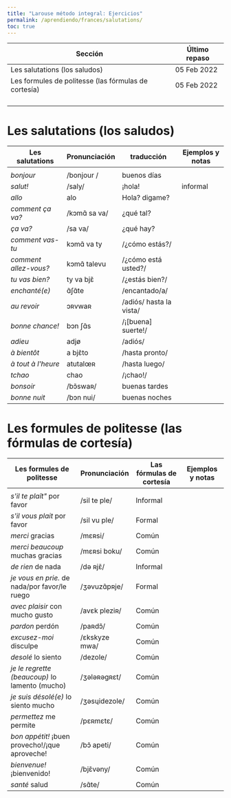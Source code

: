 ```yaml
---
title: "Larouse método integral: Ejercicios"
permalink: /aprendiendo/frances/salutations/
toc: true
---
```


| Sección                        						| Último repaso |
| ----------------------------------------------------- | ------------- |
| Les salutations (los saludos)  						|  05 Feb 2022  |
| Les formules de politesse (las fórmulas de cortesía)  | 05 Feb 2022   |
| | |
| | |
| | |
| | |

# Les salutations (los saludos)


| Les salutations  | Pronunciación                          | traducción    | Ejemplos y notas      |
| ---------------- | -------------------------------------- | --------------- | --------------------- |
|  																									  |
| _bonjour_        | /bonjour /                             | buenos días     |                       |
| _salut!_         | /saly/                                 | ¡hola!          |  informal             |
| _allo_           | alo              						| Hola? digame?  |						  |
| _comment ça va?_ | /kɔmɑ̃ sa va/                           | ¿qué tal?       |                       |
| _ça va?_         | /sa va/                                | ¿qué hay?		  |
| _comment vas-tu_ | kɔmɑ̃ va ty      						| /¿cómo estás?/ |                 		 | 
|_comment allez-vous?_ | kɔmɑ̃ talevu     					| /¿cómo está usted?/ |                   |                 
| _tu vas bien?_   | ty va bjɛ̃       						| /¿estás bien?/    |                     |                       
| _enchanté(e)_     | ɑ̃ʃɑ̃te          						| /encantado/a/                          | 
| _au revoir_      | ɔʀvwaʀ           						| /adiós/ hasta la vista/ |               |                 
| _bonne chance!_  | bɔn ʃɑ̃s         						| /¡\[buena\] suerte!/ |                  |                
| _adieu_           | adjø            						| /adiós/         |                       |                
| _à bientôt_       | a bjɛ̃to        						| /hasta pronto/  |                       |                 
| _à tout à l'heure_| atutalœʀ        						| /hasta luego/   |                       |                 
| _tchao_           | chao            						| /¡chao!/        |                       |                
| _bonsoir_        | /bɔ̃swaʀ/                               | buenas tardes   |                       |
| _bonne nuit_     | /bɔn nui/                              | buenas noches   |                       |

# Les formules de politesse (las fórmulas de cortesía)

| Les formules de politesse                       | Pronunciación   | Las fórmulas de cortesía | Ejemplos y notas |
| ----------------------------------------------- | --------------- | ------------------------ | ---------------- |
|  																												|
| _s'il te plaît"_ por favor  						| /sil te ple/  | Informal       		|                  |
| _s'il vous plait_ por favor  						| /sil vu ple/  | Formal        		|                  |
| _merci_ gracias               					| /mɛʀsi/       | Común 				|                  |
| _merci beaucoup_ muchas gracias                	| /mɛʀsi boku/  | Común 				|                  |
| _de rien_ de nada           						| /də ʀjɛ̃/     	| Informal      		|                  |			
| _je vous en prie._ de nada/por favor/le ruego  	| /ʒəvuzɑ̃pʀje/  | Formal   	        	|                  |
| _avec plaisir_ con mucho gusto                	| /avɛk pleziʀ/ | Común 				|                  |
| _pardon_ perdón             						| /paʀdɔ̃/       | Común 				|                  |
| _excusez-moi_ disculpe      						| /ɛkskyze mwa/ | Común 				|                  |
| _desolé_ lo siento          						| /dezole/      | Común 				|                  |
| _je le regrette (beaucoup)_ lo lamento (mucho) 	| /ʒələʀəgʀɛt/  | Común 				|                  |
| _je suis désolé(e)_ lo siento mucho            	| /ʒəsɥidezole/  | Común 				|                  |
| _permettez_ me permite     						| /pɛʀmɛtɛ/      | Común 				|                  |
| _bon appétit!_ ¡buen provecho!/¡que aproveche! 	| /bɔ̃ apeti/     | Común 				|                  |
| _bienvenue!_ ¡bienvenido!   						| /bjɛ̃vəny/      | Común 				|                  |
| _santé_ salud               						| /sɑ̃te/       | Común 					|                  |
